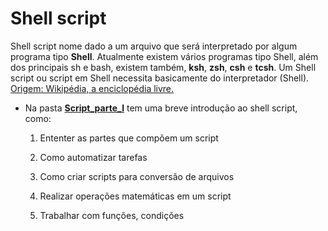 # Shell script

Shell script nome dado a um arquivo que será interpretado por algum programa tipo **Shell**. Atualmente existem vários programas tipo Shell, além dos principais sh e bash, existem também, **ksh**, **zsh**, **csh** e **tcsh**. Um Shell script ou script em Shell necessita basicamente do interpretador (Shell). [Origem: Wikipédia, a enciclopédia livre.](https://pt.wikipedia.org/wiki/Shell_script)

- Na pasta [**Script_parte_I**](https://github.com/fabriciocovalesci/shellscript/tree/master/Script_part_I) tem uma breve introdução ao shell script, como:

  1. Ententer as partes que compõem um script

  2. Como automatizar tarefas

  3. Como criar scripts para conversão de arquivos

  4. Realizar operações matemáticas em um script

  5. Trabalhar com funções, condições
